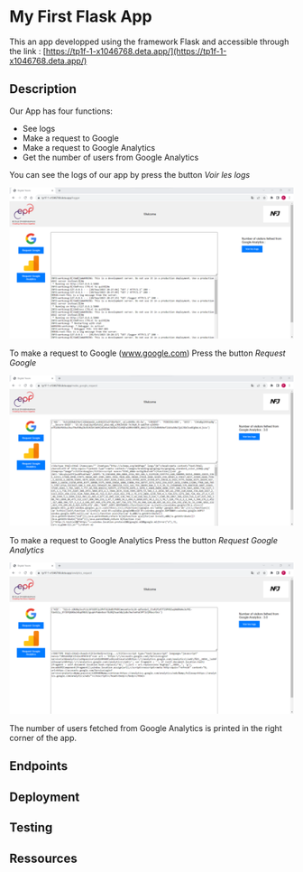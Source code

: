 # My First Flask App

This an app developped using the framework Flask and accessible through the link : [https://tp1f-1-x1046768.deta.app/](https://tp1f-1-x1046768.deta.app/)

## Description
Our App has four functions:
* See logs
* Make a request to Google
* Make a request to Google Analytics
* Get the number of users from Google Analytics

You can see the logs of our app by press the button *Voir les logs*

![Logo de mon projet](static/images/logger.png)

To make a request to Google (www.google.com) Press the button *Request Google*

![Logo de mon projet](static/images/request_google.png)

To make a request to Google Analytics Press the button *Request Google Analytics*

![Logo de mon projet](static/images/request_GA.png)

The number of users fetched from Google Analytics is printed in the right corner of the app.





## Endpoints


## Deployment

## Testing

## Ressources
